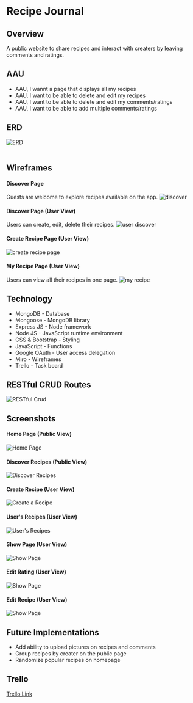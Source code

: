# Recipe Journal

## Overview

A public website to share recipes and interact with creaters by leaving comments and ratings.

## AAU

- AAU, I wannt a page that displays all my recipes
- AAU, I want to be able to delete and edit my recipes
- AAU, I want to be able to delete and edit my comments/ratings
- AAU, I want to be able to add multiple comments/ratings

## ERD

![ERD](/public/stylesheets/images/finalerd.png)
<br><br>

## Wireframes

#### Discover Page

Guests are welcome to explore recipes available on the app.
![discover](/public/stylesheets/images/discover.png)
<br>

#### Discover Page (User View)

Users can create, edit, delete their recipes.
![user discover](/public/stylesheets/images/userdiscover.png)
<br>

#### Create Recipe Page (User View)

![create recipe page](/public/stylesheets/images/createrecipe.png)
<br>

#### My Recipe Page (User View)

Users can view all their recipes in one page.
![my recipe](/public/stylesheets/images/myrecipe.png)
<br>

## Technology

- MongoDB - Database
- Mongoose - MongoDB library
- Express JS - Node framework
- Node JS - JavaScript runtime environment
- CSS & Bootstrap - Styling
- JavaScript - Functions
- Google OAuth - User access delegation
- Miro - Wireframes
- Trello - Task board

## RESTful CRUD Routes

![RESTful Crud](/public/stylesheets/images/restfulroutes.png)

## Screenshots

#### Home Page (Public View)

![Home Page](/public/stylesheets/images/homepage.png)

#### Discover Recipes (Public View)

![Discover Recipes](/public/stylesheets/images/discoverrecipes.png)

#### Create Recipe (User View)

![Create a Recipe](/public/stylesheets/images/createarecipe.png)

#### User's Recipes (User View)

![User's Recipes](/public/stylesheets/images/userrecipes.png)

#### Show Page (User View)

![Show Page](/public/stylesheets/images/showpage.png)

#### Edit Rating (User View)

![Show Page](/public/stylesheets/images/editrating.png)

#### Edit Recipe (User View)

![Show Page](/public/stylesheets/images/editrecipe.png)

## Future Implementations

- Add ability to upload pictures on recipes and comments
- Group recipes by creater on the public page
- Randomize popular recipes on homepage

## Trello

[Trello Link](https://trello.com/b/5hLx1GPm/recipe-journal)
